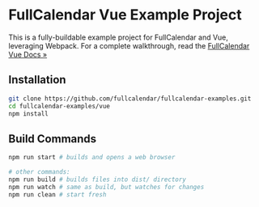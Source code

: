 
# FullCalendar Vue Example Project

This is a fully-buildable example project for FullCalendar and Vue, leveraging Webpack. For a complete walkthrough, read the [FullCalendar Vue Docs &raquo;](https://fullcalendar.io/docs/vue)

## Installation

```bash
git clone https://github.com/fullcalendar/fullcalendar-examples.git
cd fullcalendar-examples/vue
npm install
```

## Build Commands

```bash
npm run start # builds and opens a web browser

# other commands:
npm run build # builds files into dist/ directory
npm run watch # same as build, but watches for changes
npm run clean # start fresh
```
